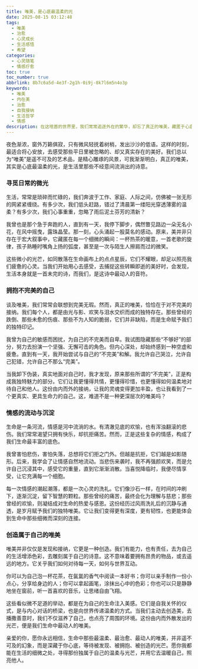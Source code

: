 ```yaml
---
title: 唯美，是心底最温柔的光
date: 2025-08-15 03:12:48
tags:
  - 唯美
  - 治愈
  - 心灵成长
  - 生活感悟
  - 希望
categories:
  - 心灵随笔
  - 情感疗愈
toc: true
toc_number: true
abbrlink: 8b7c6a5d-4e3f-2g1h-0i9j-8k7l6m5n4o3p
keywords:
  - 唯美
  - 内在美
  - 治愈
  - 自我接纳
  - 生活哲学
  - 情感
description: 在这喧嚣的世界里，我们常常追逐外在的繁华，却忘了真正的唯美，藏匿于心底最柔软的角落。这是一场关于发现、接纳与创造的旅程，愿你我都能在生活的细微之处，寻得那份独属于自己的温柔与光芒。
---
```


夜色渐浓，窗外万籁俱寂，只有微风轻抚着树梢，发出沙沙的低语。这样的时刻，最适合将心安放，去感受那些平日里被忽略的、却又真实存在的美好。我们总以为“唯美”是遥不可及的艺术品，是精心雕琢的风景，可我渐渐明白，真正的唯美，其实是心底最温柔的光，是生活里那些不经意间流淌出的诗意。

### 寻觅日常的微光

生活，常常是琐碎而忙碌的，我们奔波于工作、家庭、人际之间，仿佛被一张无形的网紧紧缠绕。有多少次，我们低头赶路，错过了清晨第一缕阳光穿透薄雾的温柔？有多少次，我们心事重重，忽略了雨后泥土芬芳的清新？

我曾也是那个急于奔跑的人，直到有一天，我停下脚步，偶然瞥见路边一朵无名小花，在风中摇曳，露珠晶莹。那一刻，心头涌起一股莫名的感动。原来，美并非只存在于宏大叙事中，它藏匿在每一个细微的瞬间：一杯热茶的暖意，一首老歌的旋律，孩子熟睡时嘴角上扬的弧度，甚至是一次与陌生人擦肩而过的微笑。

这些微小的光芒，如同散落在生命画布上的点点星辰，它们不耀眼，却足以照亮我们疲惫的心灵。当我们开始用心去感受，去捕捉这些转瞬即逝的美好时，会发现，生活本身就是一首未完的诗，而我们，是这诗中最动人的音符。

### 拥抱不完美的自己

谈及唯美，我们常常会联想到完美无瑕。然而，真正的唯美，恰恰在于对不完美的接纳。我们每个人，都是由光与影、欢笑与泪水交织而成的独特存在。那些曾经的跌倒、那些未愈的伤痕、那些不为人知的脆弱，它们并非缺陷，而是生命赋予我们的独特印记。

我曾为自己的敏感而困扰，为自己的不完美而自卑。我试图隐藏那些“不够好”的部分，努力去扮演一个坚强、无懈可击的角色。但内心深处，却始终感到一种空虚和疲惫。直到有一天，我开始尝试与自己的“不完美”和解。我允许自己哭泣，允许自己犯错，允许自己不那么“完美”。

当我卸下伪装，真实地面对自己时，我才发现，原来那些所谓的“不完美”，正是构成我独特魅力的部分。它们让我更懂得共情，更懂得珍惜，也更懂得如何温柔地对待自己和他人。这份由内而外的接纳，让我的灵魂变得更加丰盈，也让我看到了一个更真实、更具生命力的自己。这，难道不是一种更深层次的唯美吗？

### 情感的流动与沉淀

生命是一条河流，情感是河中流淌的水。有清澈见底的欢愉，也有浑浊翻滚的悲伤。我们常常渴望只拥有快乐，却抗拒痛苦。然而，正是这些复杂的情感，构成了我们生命最丰富的底色。

我曾害怕悲伤，害怕失落，总想将它们拒之门外。但越是抗拒，它们越是如影随形。后来，我学会了让情感自然地流动。当悲伤来袭时，我不再强颜欢笑，而是允许自己沉浸其中，感受它的重量，直到它渐渐消散。当喜悦降临时，我便尽情享受，让它充满每一个细胞。

每一次情感的潮起潮落，都是一次心灵的洗礼。它们像沙石一样，在时间的冲刷下，逐渐沉淀，留下智慧的颗粒。那些曾经的痛苦，最终会化为理解与慈悲；那些曾经的欢愉，则凝结成对生命的热爱与感恩。这份经历过风雨洗礼后的沉静与通透，是岁月赋予我们的独特唯美。它让我们变得更有深度，更有韧性，也更能体会到生命中那些细微而深刻的连接。

### 创造属于自己的唯美

唯美并非仅仅是发现和接纳，它更是一种创造。我们有能力，也有责任，去为自己的生活增添色彩，去雕刻属于自己的诗意。这不意味着要拥有昂贵的物品，或去遥远的地方。它关乎我们如何对待每一天，如何与世界互动。

你可以为自己泡一杯花茶，在氤氲的香气中阅读一本好书；你可以亲手制作一份小点心，分享给身边的人；你可以拿起画笔，涂抹出心中的色彩；你也可以只是静静地坐在窗前，听一首喜欢的音乐，让思绪自由飞翔。

这些看似微不足道的举动，都是在为自己的生命注入美感。它们是自我关怀的仪式，是与内心对话的桥梁，也是向世界传递温柔的方式。当我们主动去创造美，去播撒善意时，我们不仅滋养了自己，也点亮了周围的环境。这份由内而外散发出的光芒，便是我们生命中最动人的唯美。

亲爱的你，愿你永远相信，生命中那些最温柔、最治愈、最动人的唯美，并非遥不可及的幻象，而是深藏于你心底，等待被发现、被拥抱、被创造的光芒。愿你我都能在生活的细微之处，寻得那份独属于自己的温柔与光芒，并用它去温暖自己，照亮他人。